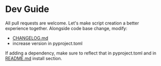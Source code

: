 # Dev Guide

All pull requests are welcome. Let's make script creation a better experience together. Alongside code base change, modify:

* [CHANGELOG.md]()
* increase version in pyproject.toml

If adding a dependency, make sure to reflect that in pyproject.toml and in [README.md](index.md#installation) install section.